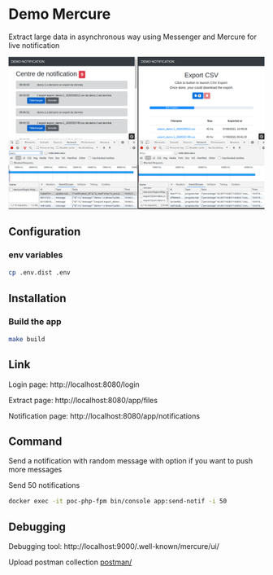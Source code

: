 # Demo Mercure

Extract large data in asynchronous way using Messenger and Mercure for live notification

![Screenshoot](doc/demo_mercure.png)

## Configuration

### env variables
```bash
cp .env.dist .env
```

## Installation

### Build the app
```bash
make build
```

## Link
Login page: http://localhost:8080/login

Extract page: http://localhost:8080/app/files

Notification page: http://localhost:8080/app/notifications

## Command

Send a notification with random message with option if you want to push more messages

Send 50 notifications
```bash
docker exec -it poc-php-fpm bin/console app:send-notif -i 50
```

## Debugging

Debugging tool: http://localhost:9000/.well-known/mercure/ui/

Upload postman collection [postman/](postman/)